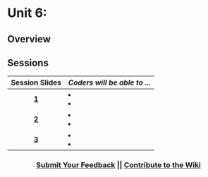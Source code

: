 # Unit 6:

## Overview

## Sessions 
|Session Slides|*Coders will be able to ...*|
|:-------:|-------|
|[**1**]()| <li> </li> <li> </li> |
|[**2**]()| <li> </li> <li> </li> |
|[**3**]()| <li> </li> <li> </li> |

<h3 align="center"><a href="https://docs.google.com/forms/d/e/1FAIpQLSdmoYjRk6tqJHI5Y1ELjOZ7tiYj58dmoIBEeUaXK5ciIdljIg/viewform">Submit Your Feedback</a> || <a href="">Contribute to the Wiki</a> </h3>
